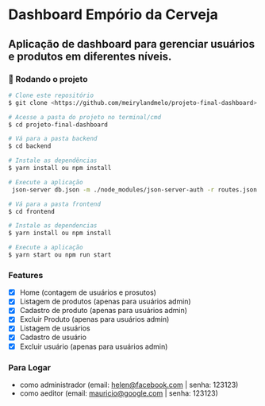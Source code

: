 # Dashboard Empório da Cerveja

## Aplicação de dashboard para gerenciar usuários e produtos em diferentes níveis.

### 🎲 Rodando o projeto

```bash
# Clone este repositório
$ git clone <https://github.com/meirylandmelo/projeto-final-dashboard>

# Acesse a pasta do projeto no terminal/cmd
$ cd projeto-final-dashboard

# Vá para a pasta backend
$ cd backend

# Instale as dependências
$ yarn install ou npm install

# Execute a aplicação
 json-server db.json -m ./node_modules/json-server-auth -r routes.json --port 4000

# Vá para a pasta frontend
$ cd frontend

# Instale as dependencias
$ yarn install ou npm install

# Execute a aplicação
$ yarn start ou npm run start
```

### Features

- [x] Home (contagem de usuários e prosutos)
- [x] Listagem de produtos (apenas para usuários admin)
- [x] Cadastro de produto (apenas para usuários admin)
- [x] Excluir Produto (apenas para usuários admin)
- [x] Listagem de usuários
- [x] Cadastro de usuário
- [x] Excluir usuário (apenas para usuários admin)

### Para Logar

- como administrador (email: helen@facebook.com | senha: 123123)
- como aeditor (email: mauricio@google.com | senha: 123123)
